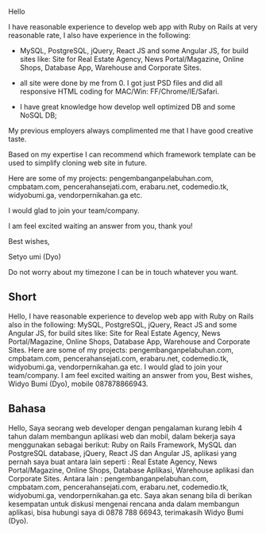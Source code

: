 Hello

I have reasonable experience to develop web app with Ruby on Rails at very reasonable rate, I also have experience in the following:

- MySQL, PostgreSQL, jQuery, React JS and some Angular JS, for build sites like: Site for Real Estate Agency, News Portal/Magazine, Online Shops, Database App, Warehouse and Corporate Sites.

- all site were done by me from 0. I got just PSD files and did all responsive HTML coding for MAC/Win: FF/Chrome/IE/Safari.

- I have great knowledge how develop well optimized DB and some NoSQL DB;

My previous employers always complimented me that I have good creative taste.

Based on my expertise I can recommend which framework template can be used to simplify cloning web site in future.

Here are some of my projects: pengembanganpelabuhan.com, cmpbatam.com, pencerahansejati.com, erabaru.net, codemedio.tk, widyobumi.ga, vendorpernikahan.ga etc. 

I would glad to join your team/company.

I am feel excited waiting an answer from you, thank you!


Best wishes, 

Setyo umi (Dyo) 

Do not worry about my timezone I can be in touch whatever you want.

## Short

Hello, I have reasonable experience to develop web app with Ruby on Rails also in the following: MySQL, PostgreSQL, jQuery, React JS and some Angular JS, for build sites like: Site for Real Estate Agency, News Portal/Magazine, Online Shops, Database App, Warehouse and Corporate Sites. Here are some of my projects: pengembanganpelabuhan.com, cmpbatam.com, pencerahansejati.com, erabaru.net, codemedio.tk, widyobumi.ga, vendorpernikahan.ga etc. I would glad to join your team/company. I am feel excited waiting an answer from you, Best wishes, Widyo Bumi (Dyo), mobile 087878866943.	

## Bahasa

Hello, Saya seorang web developer dengan pengalaman kurang lebih 4 tahun dalam membangun aplikasi web dan mobil, dalam bekerja saya menggunakan sebagai berikut: Ruby on Rails Framework, MySQL dan PostgreSQL database, jQuery, React JS dan Angular JS, aplikasi yang pernah saya buat antara lain seperti : Real Estate Agency, News Portal/Magazine, Online Shops, Database Aplikasi, Warehouse aplikasi dan Corporate Sites. Antara lain : pengembanganpelabuhan.com, cmpbatam.com, pencerahansejati.com, erabaru.net, codemedio.tk, widyobumi.ga, vendorpernikahan.ga etc. Saya akan senang bila di berikan kesempatan untuk diskusi mengenai rencana anda dalam membangun aplikasi, bisa hubungi saya di 0878 788 66943, terimakasih Widyo Bumi (Dyo).